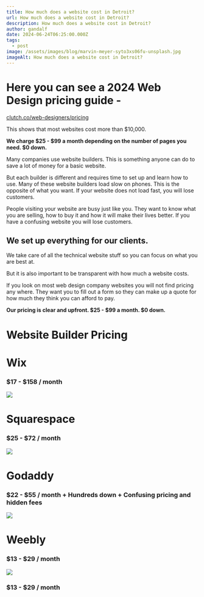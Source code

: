 ```yaml
---
title: How much does a website cost in Detroit?
url: How much does a website cost in Detroit?
description: How much does a website cost in Detroit?
author: gandalf
date: 2024-06-24T06:25:00.000Z
tags:
  - post
image: /assets/images/blog/marvin-meyer-syto3xs06fu-unsplash.jpg
imageAlt: How much does a website cost in Detroit?
---
```

# Here you can see a 2024 Web Design pricing guide -

[clutch.co/web-designers/pricing](https://clutch.co/web-designers/pricing)

This shows that most websites cost more than $10,000.

**We charge $25 - $99 a month depending on the number of pages you need.  $0 down.**

Many companies use website builders. This is something anyone can do to save a lot of money for a basic website.

But each builder is different and requires time to set up and learn how to use. Many of these website builders load slow on phones. This is the opposite of what you want. If your website does not load fast, you will lose customers.

People visiting your website are busy just like you. They want to know what you are selling, how to buy it and how it will make their lives better. If you have a confusing website you will lose customers.

## We set up  everything for our clients.

We take care of all the technical website stuff so you can focus on what you are best at.

But it is also important to be transparent with how much a website costs.

If you look on most web design company websites you will not find pricing any where. They want you to fill out a form so they can make up a quote for how much they think you can afford to pay.

**Our pricing is clear and upfront. $25 - $99 a month. $0 down.**

# **Website Builder Pricing**

# Wix

### $17 - $158 / month

![](/assets/images/blog/screenshot-2024-06-23-at-3.45.51 pm.png)

# Squarespace

### $25 - $72 / month

![](/assets/images/blog/screenshot-2024-06-23-at-3.46.30 pm.png)

# Godaddy

### $22 - $55 / month + Hundreds down + Confusing pricing and hidden fees

![](/assets/images/blog/screenshot-2024-06-23-at-3.48.48 pm.png)

# Weebly

### $13 - $29 / month

![](/assets/images/blog/screenshot-2024-06-23-at-3.49.45 pm.png)

### $13 - $29 / month
